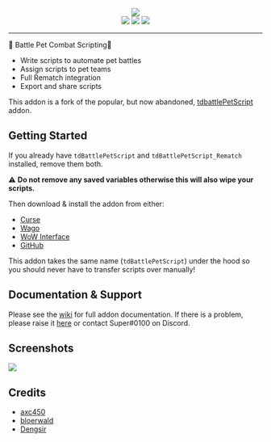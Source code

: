 <p align="center">
    <img src="https://i.imgur.com/1bVE2iW.png">
    <br>
    <img src="https://cf.way2muchnoise.eu/699660.svg">
    <img src="https://cf.way2muchnoise.eu/versions/699660_latest.svg">
    <img src="https://img.shields.io/github/v/release/axc450/pbs">  
</p>

<hr>

🐉 Battle Pet Combat Scripting🐉 

- Write scripts to automate pet battles
- Assign scripts to pet teams
- Full Rematch integration
- Export and share scripts

This addon is a fork of the popular, but now abandoned, [tdbattlePetScript](https://github.com/DengSir/tdBattlePetScript) addon.

## Getting Started
If you already have `tdBattlePetScript` and `tdBattlePetScript_Rematch` installed, remove them both.

⚠️ **Do not remove any saved variables otherwise this will also wipe your scripts.**

Then download & install the addon from either:
- [Curse](https://www.curseforge.com/wow/addons/pet-battle-scripts)
- [Wago](https://addons.wago.io/addons/pbs)
- [WoW Interface](https://www.wowinterface.com/downloads/info26435-PetBattleScripts.html)
- [GitHub](https://github.com/axc450/pbs/releases)

This addon takes the same name (`tdBattlePetScript`) under the hood so you should never have to transfer scripts over manually!

## Documentation & Support
Please see the [wiki](https://github.com/axc450/pbs/wiki) for full addon documentation.
If there is a problem, please raise it [here](https://github.com/axc450/pbs/issues) or contact Super#0100 on Discord.

## Screenshots
<img src="https://i.imgur.com/Gh3LTWh.png">

## Credits
- [axc450](https://github.com/axc450)
- [bloerwald](https://github.com/bloerwald)
- [Dengsir](https://github.com/DengSir)
